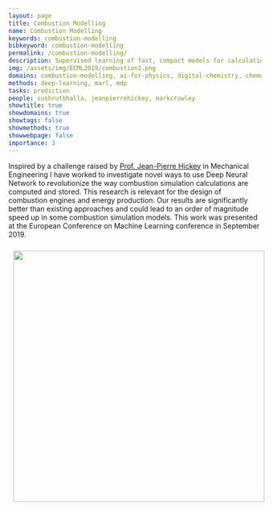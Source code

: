 ```yaml
---
layout: page
title: Combustion Modelling
name: Combustion Modelling
keywords: combustion-modelling
bibkeyword: combustion-modelling
permalink: /combustion-modelling/
description: Supervised learning of fast, compact models for calculations needed to simulate combustion. 
img: /assets/img/ECML2019/combustion1.png
domains: combustion-modelling, ai-for-physics, digital-chemistry, chemgymrl, ai-for-physics, ai-for-science
methods: deep-learning, marl, mdp
tasks: prediction
people: sushrutbhalla, jeanpierrehickey, markcrowley
showtitle: true
showdomains: true
showtags: false
showmethods: true
showwebpage: false
importance: 3
---
```

Inspired by a challenge raised by [Prof. Jean-Pierre Hickey](/people/jeanpierrehickey/) in Mechanical Engineering I have worked to investigate novel ways to use Deep Neural Network to revolutionize the way combustion simulation calculations are computed and stored. 
This research is relevant for the design of combustion engines and energy production. 
Our results are significantly better than existing approaches and could lead to an order of magnitude speed up in some combustion simulation models. This work was presented at the European Conference on Machine Learning conference in September 2019. 


<img src="/assets/img/ECML2019/combustionnetwork.png" style="width: 500px; padding: 10px; align: center;">




